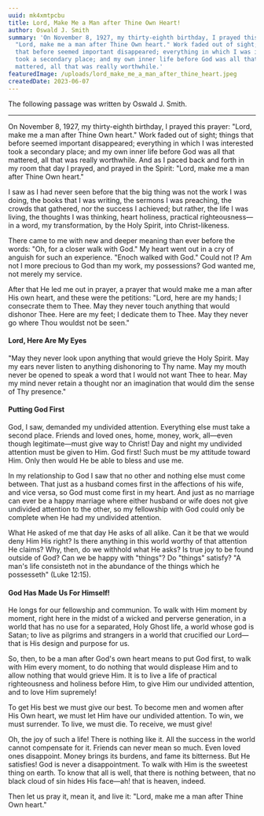 ```yaml
---
uuid: mk4xmtpcbu
title: Lord, Make Me a Man after Thine Own Heart!
author: Oswald J. Smith
summary: 'On November 8, 1927, my thirty-eighth birthday, I prayed this prayer:
  "Lord, make me a man after Thine Own heart." Work faded out of sight; things
  that before seemed important disappeared; everything in which I was interested
  took a secondary place; and my own inner life before God was all that
  mattered, all that was really worthwhile.'
featuredImage: /uploads/lord_make_me_a_man_after_thine_heart.jpeg
createdDate: 2023-06-07
---
```

The following passage was written by Oswald J. Smith.

- - -

On November 8, 1927, my thirty-eighth birthday, I prayed this prayer: "Lord, make me a man after Thine Own heart." Work faded out of sight; things that before seemed important disappeared; everything in which I was interested took a secondary place; and my own inner life before God was all that mattered, all that was really worthwhile. And as I paced back and forth in my room that day I prayed, and prayed in the Spirit: "Lord, make me a man after Thine Own heart."

I saw as I had never seen before that the big thing was not the work I was doing, the books that I was writing, the sermons I was preaching, the crowds that gathered, nor the success I achieved; but rather, the life I was living, the thoughts I was thinking, heart holiness, practical righteousness—in a word, my transformation, by the Holy Spirit, into Christ-likeness.

There came to me with new and deeper meaning than ever before the words: "Oh, for a closer walk with God." My heart went out in a cry of anguish for such an experience. "Enoch walked with God." Could not I? Am not I more precious to God than my work, my possessions? God wanted me, not merely my service.

After that He led me out in prayer, a prayer that would make me a man after His own heart, and these were the petitions: "Lord, here are my hands; I consecrate them to Thee. May they never touch anything that would dishonor Thee. Here are my feet; I dedicate them to Thee. May they never go where Thou wouldst not be seen."

#### Lord, Here Are My Eyes

"May they never look upon anything that would grieve the Holy Spirit. May my ears never listen to anything dishonoring to Thy name. May my mouth never be opened to speak a word that I would not want Thee to hear. May my mind never retain a thought nor an imagination that would dim the sense of Thy presence."

#### Putting God First

God, I saw, demanded my undivided attention. Everything else must take a second place. Friends and loved ones, home, money, work, all—even though legitimate—must give way to Christ! Day and night my undivided attention must be given to Him. God first! Such must be my attitude toward Him. Only then would He be able to bless and use me.

In my relationship to God I saw that no other and nothing else must come between. That just as a husband comes first in the affections of his wife, and vice versa, so God must come first in my heart. And just as no marriage can ever be a happy marriage where either husband or wife does not give undivided attention to the other, so my fellowship with God could only be complete when He had my undivided attention.

What He asked of me that day He asks of all alike. Can it be that we would deny Him His right? Is there anything in this world worthy of that attention He claims? Why, then, do we withhold what He asks? Is true joy to be found outside of God? Can we be happy with "things"? Do "things" satisfy? "A man's life consisteth not in the abundance of the things which he possesseth" (Luke 12:15).

#### God Has Made Us For Himself!

He longs for our fellowship and communion. To walk with Him moment by moment, right here in the midst of a wicked and perverse generation, in a world that has no use for a separated, Holy Ghost life, a world whose god is Satan; to live as pilgrims and strangers in a world that crucified our Lord—that is His design and purpose for us.

So, then, to be a man after God's own heart means to put God first, to walk with Him every moment, to do nothing that would displease Him and to allow nothing that would grieve Him. It is to live a life of practical righteousness and holiness before Him, to give Him our undivided attention, and to love Him supremely!

To get His best we must give our best. To become men and women after His Own heart, we must let Him have our undivided attention. To win, we must surrender. To live, we must die. To receive, we must give!

Oh, the joy of such a life! There is nothing like it. All the success in the world cannot compensate for it. Friends can never mean so much. Even loved ones disappoint. Money brings its burdens, and fame its bitterness. But He satisfies! God is never a disappointment. To walk with Him is the sweetest thing on earth. To know that all is well, that there is nothing between, that no black cloud of sin hides His face—ah! that is heaven, indeed.

Then let us pray it, mean it, and live it: "Lord, make me a man after Thine Own heart."
